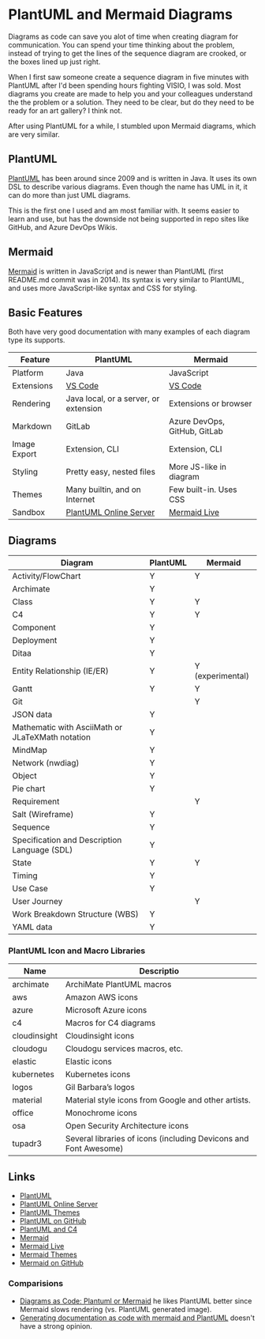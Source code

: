 # PlantUML and Mermaid Diagrams

Diagrams as code can save you alot of time when creating diagram for communication. You can spend your time thinking about the problem, instead of trying to get the lines of the sequence diagram are crooked, or the boxes lined up just right.

When I first saw someone create a sequence diagram in five minutes with PlantUML after I'd been spending hours fighting VISIO, I was sold. Most diagrams you create are made to help you and your colleagues understand the the problem or a solution. They need to be clear, but do they need to be ready for an art gallery? I think not.

After using PlantUML for a while, I stumbled upon Mermaid diagrams, which are very similar.

## PlantUML

[PlantUML](https://plantuml.com/) has been around since 2009 and is written in Java. It uses its own DSL to describe various diagrams. Even though the name has UML in it, it can do more than just UML diagrams.

This is the first one I used and am most familiar with. It seems easier to learn and use, but has the downside not being supported in repo sites like GitHub, and Azure DevOps Wikis.

## Mermaid

[Mermaid](https://mermaid-js.github.io/mermaid/#/) is written in JavaScript and is newer than PlantUML (first README.md commit was in 2014). Its syntax is very similar to PlantUML, and uses more JavaScript-like syntax and CSS for styling.

## Basic Features

Both have very good documentation with many examples of each diagram type its supports.

| Feature      | PlantUML                                                                      | Mermaid                                                                                 |
| ------------ | ----------------------------------------------------------------------------- | --------------------------------------------------------------------------------------- |
| Platform     | Java                                                                          | JavaScript                                                                              |
| Extensions   | [VS Code](https://marketplace.visualstudio.com/items?itemName=jebbs.plantuml) | [VS Code](https://marketplace.visualstudio.com/items?itemName=bierner.markdown-mermaid) |
| Rendering    | Java local, or a server, or extension                                         | Extensions or browser                                                                   |
| Markdown     | GitLab                                                                        | Azure DevOps, GitHub, GitLab                                                            |
| Image Export | Extension, CLI                                                                | Extension, CLI                                                                          |
| Styling      | Pretty easy, nested files                                                     | More JS-like in diagram                                                                 |
| Themes       | Many builtin, and on Internet                                                 | Few built-in. Uses CSS                                                                  |
| Sandbox      | [PlantUML Online Server](https://www.plantuml.com/plantuml/uml/)              | [Mermaid Live](https://mermaid.live/)                                                   |

## Diagrams

| Diagram                                          | PlantUML | Mermaid          |
| ------------------------------------------------ | -------- | ---------------- |
| Activity/FlowChart                               | Y        | Y                |
| Archimate                                        | Y        |                  |
| Class                                            | Y        | Y                |
| C4                                               | Y        | Y                |
| Component                                        | Y        |                  |
| Deployment                                       | Y        |                  |
| Ditaa                                            | Y        |                  |
| Entity Relationship (IE/ER)                      | Y        | Y (experimental) |
| Gantt                                            | Y        | Y                |
| Git                                              |          | Y                |
| JSON data                                        | Y        |                  |
| Mathematic with AsciiMath or JLaTeXMath notation | Y        |                  |
| MindMap                                          | Y        |                  |
| Network (nwdiag)                                 | Y        |                  |
| Object                                           | Y        |                  |
| Pie chart                                        | Y        |                  | Y |
| Requirement                                      |          | Y                |
| Salt (Wireframe)                                 | Y        |                  |
| Sequence                                         | Y        |                  |
| Specification and Description Language (SDL)     | Y        |                  |
| State                                            | Y        | Y                |
| Timing                                           | Y        |                  |
| Use Case                                         | Y        |                  |
| User Journey                                     |          | Y                |
| Work Breakdown Structure (WBS)                   | Y        |                  |
| YAML data                                        | Y        |                  |

### PlantUML Icon and Macro Libraries

| Name         | Descriptio                                                       |
| ------------ | ---------------------------------------------------------------- |
| archimate    | ArchiMate PlantUML macros                                        |
| aws          | Amazon AWS icons                                                 |
| azure        | Microsoft Azure icons                                            |
| c4           | Macros for C4 diagrams                                           |
| cloudinsight | Cloudinsight icons                                               |
| cloudogu     | Cloudogu services macros, etc.                                   |
| elastic      | Elastic icons                                                    |
| kubernetes   | Kubernetes icons                                                 |
| logos        | Gil Barbara’s logos                                              |
| material     | Material style icons from Google and other artists.              |
| office       | Monochrome icons                                                 |
| osa          | Open Security Architecture icons                                 |
| tupadr3      | Several libraries of icons (including Devicons and Font Awesome) |

## Links

- [PlantUML](https://plantuml.com/)
- [PlantUML Online Server](https://www.plantuml.com/plantuml/uml/SyfFKj2rKt3CoKnELR1Io4ZDoSa70000)
- [PlantUML Themes](https://the-lum.github.io/puml-themes-gallery/)
- [PlantUML on GitHub](https://github.com/plantuml/plantuml)
- [PlantUML and C4](https://github.com/plantuml-stdlib/C4-PlantUML)
- [Mermaid](https://mermaid-js.github.io/mermaid/#/)
- [Mermaid Live](https://mermaid.live/edit#pako:eNpVkM-KwkAMxl8l5OSCfYEeBG3Vi6Cgt46H0InOIPOHdMoibd99p5aF3ZyS7_t9IWTANmjGEp9C0cCtVh5ybZvKiO2So-4ORbEZj5zABc_vEXarY4DOhBitf34t_G6GoBpOM8aQjPWvabGqT_7seYS6OVFMId7_OrfvMMK-sReT1_93jHBOHZoHlQ8qWhKoSD4IrtGxOLI6nz7MisJk2LHCMrea5KVQ-SlzfdSUeK9tCoJlkp7XSH0K17dvf-eFqS3lL7hFnH4ABg5bBA)
- [Mermaid Themes](https://mermaid-js.github.io/mermaid/#/directives?id=directive-examples)
- [Mermaid on GitHub](https://github.com/mermaid-js/mermaid)

### Comparisions

- [Diagrams as Code: Plantuml or Mermaid](https://wyssmann.com/blog/2021/03/diagrams-as-code-plantuml-or-mermaid/) he likes PlantUML better since Mermaid slows rendering (vs. PlantUML generated image).
- [Generating documentation as code with mermaid and PlantUML](https://ruleoftech.com/2018/generating-documentation-as-code-with-mermaid-and-plantuml) doesn't have a strong opinion.
